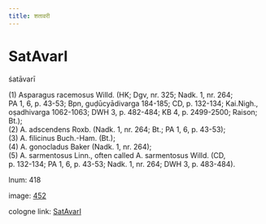 ```yaml
---
title: शतावरी
---
```


# SatAvarI

śatāvarī  <div n="P" />(1) Asparagus racemosus Willd. (HK; Dgv, nr. 325; Nadk. 1, nr. 264; <div n="lb" />PA 1, 6, p. 43-53; Bpn, guḍūcyādivarga 184-185; CD, p. 132-134; Kai.Nigh., <div n="lb" />oṣadhivarga 1062-1063; DWH 3, p. 482-484; KB 4, p. 2499-2500; Raison; Bt.); <div n="P" />(2) A. adscendens Roxb. (Nadk. 1, nr. 264; Bt.; PA 1, 6, p. 43-53); <div n="P" />(3) A. filicinus Buch.-Ham. (Bt.); <div n="P" />(4) A. gonocladus Baker (Nadk. 1, nr. 264); <div n="P" />(5) A. sarmentosus Linn., often called A. sarmentosus Willd. (CD, <div n="lb" />p. 132-134; PA 1, 6, p. 43-53; Nadk. 1, nr. 264; DWH 3, p. 483-484).

lnum: 418

image: [452](https://www.sanskrit-lexicon.uni-koeln.de/scans/csl-apidev/servepdf.php?dict=snp&page=452)

cologne link: [SatAvarI](https://sanskrit-lexicon.uni-koeln.de/scans/csl-apidev/getword.php?dict=snp&key=SatAvarI)

